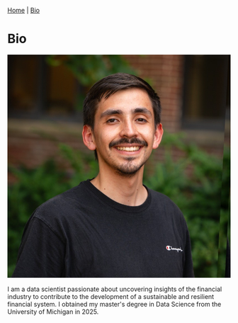 [Home](index.md) | [Bio](bio.md)

# Bio

![Headshot](1736802464788.jpg)

I am a data scientist passionate about uncovering insights of the financial industry to contribute to the development of a sustainable and resilient financial system. I obtained my master's degree in Data Science from the University of Michigan in 2025.